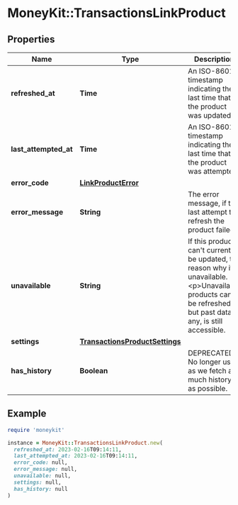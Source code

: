 # MoneyKit::TransactionsLinkProduct

## Properties

| Name | Type | Description | Notes |
| ---- | ---- | ----------- | ----- |
| **refreshed_at** | **Time** | An ISO-8601 timestamp indicating the last time that the product was updated. | [optional] |
| **last_attempted_at** | **Time** | An ISO-8601 timestamp indicating the last time that the product was attempted. | [optional] |
| **error_code** | [**LinkProductError**](LinkProductError.md) |  | [optional] |
| **error_message** | **String** | The error message, if the last attempt to refresh the product failed. | [optional] |
| **unavailable** | **String** | If this product can&#39;t currently be updated, the reason why it is unavailable.         &lt;p&gt;Unavailable products can&#39;t be refreshed, but past data, if any, is still accessible. | [optional] |
| **settings** | [**TransactionsProductSettings**](TransactionsProductSettings.md) |  | [optional] |
| **has_history** | **Boolean** | DEPRECATED: No longer used as we fetch as much history as possible. |  |

## Example

```ruby
require 'moneykit'

instance = MoneyKit::TransactionsLinkProduct.new(
  refreshed_at: 2023-02-16T09:14:11,
  last_attempted_at: 2023-02-16T09:14:11,
  error_code: null,
  error_message: null,
  unavailable: null,
  settings: null,
  has_history: null
)
```

